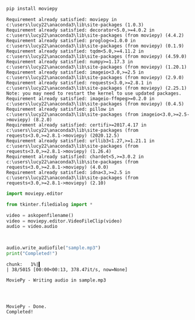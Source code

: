 ```python
pip install moviepy
```

    Requirement already satisfied: moviepy in c:\users\lucy22\anaconda3\lib\site-packages (1.0.3)
    Requirement already satisfied: decorator<5.0,>=4.0.2 in c:\users\lucy22\anaconda3\lib\site-packages (from moviepy) (4.4.2)
    Requirement already satisfied: proglog<=1.0.0 in c:\users\lucy22\anaconda3\lib\site-packages (from moviepy) (0.1.9)
    Requirement already satisfied: tqdm<5.0,>=4.11.2 in c:\users\lucy22\anaconda3\lib\site-packages (from moviepy) (4.59.0)
    Requirement already satisfied: numpy>=1.17.3 in c:\users\lucy22\anaconda3\lib\site-packages (from moviepy) (1.20.1)
    Requirement already satisfied: imageio<3.0,>=2.5 in c:\users\lucy22\anaconda3\lib\site-packages (from moviepy) (2.9.0)
    Requirement already satisfied: requests<3.0,>=2.8.1 in c:\users\lucy22\anaconda3\lib\site-packages (from moviepy) (2.25.1)
    Note: you may need to restart the kernel to use updated packages.
    Requirement already satisfied: imageio-ffmpeg>=0.2.0 in c:\users\lucy22\anaconda3\lib\site-packages (from moviepy) (0.4.5)
    Requirement already satisfied: pillow in c:\users\lucy22\anaconda3\lib\site-packages (from imageio<3.0,>=2.5->moviepy) (8.2.0)
    Requirement already satisfied: certifi>=2017.4.17 in c:\users\lucy22\anaconda3\lib\site-packages (from requests<3.0,>=2.8.1->moviepy) (2020.12.5)
    Requirement already satisfied: urllib3<1.27,>=1.21.1 in c:\users\lucy22\anaconda3\lib\site-packages (from requests<3.0,>=2.8.1->moviepy) (1.26.4)
    Requirement already satisfied: chardet<5,>=3.0.2 in c:\users\lucy22\anaconda3\lib\site-packages (from requests<3.0,>=2.8.1->moviepy) (4.0.0)
    Requirement already satisfied: idna<3,>=2.5 in c:\users\lucy22\anaconda3\lib\site-packages (from requests<3.0,>=2.8.1->moviepy) (2.10)
    


```python
import moviepy.editor
```


```python
from tkinter.filedialog import *
```


```python
video = askopenfilename()
video = moviepy.editor.VideoFileClip(video)
audio = video.audio
```


```python


audio.write_audiofile("sample.mp3")
print("Completed!")
```

    chunk:   1%|▍                                                             | 38/5015 [00:00<00:13, 378.47it/s, now=None]

    MoviePy - Writing audio in sample.mp3
    

                                                                                                                           

    MoviePy - Done.
    Completed!
    

    


```python

```
